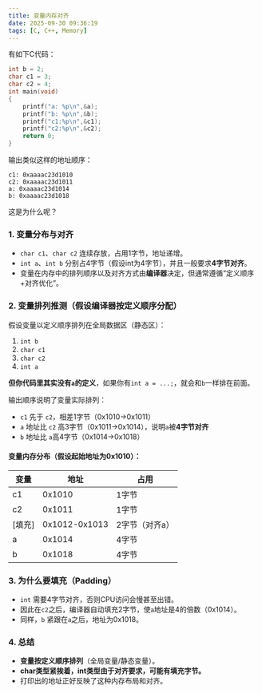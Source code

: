 ```yaml
---
title: 变量内存对齐
date: 2025-09-30 09:36:19
tags: [C, C++, Memory]
---
```


有如下C代码：

```c
int b = 2;
char c1 = 3;
char c2 = 4;
int main(void)
{
    printf("a: %p\n",&a);
    printf("b: %p\n",&b);
    printf("c1:%p\n",&c1);
    printf("c2:%p\n",&c2);
    return 0;
}
```
输出类似这样的地址顺序：
```
c1: 0xaaaac23d1010
c2: 0xaaaac23d1011
a: 0xaaaac23d1014
b: 0xaaaac23d1018
```

这是为什么呢？

### 1. 变量分布与对齐

- `char c1`、`char c2` 连续存放，占用1字节，地址递增。
- `int a`、`int b` 分别占4字节（假设int为4字节），并且一般要求**4字节对齐**。
- 变量在内存中的排列顺序以及对齐方式由**编译器**决定，但通常遵循“定义顺序+对齐优化”。

### 2. 变量排列推测（假设编译器按定义顺序分配）

假设变量以定义顺序排列在全局数据区（静态区）：

1. `int b`  
2. `char c1`  
3. `char c2`  
4. `int a`  

**但你代码里其实没有`a`的定义**，如果你有`int a = ...;`，就会和`b`一样排在前面。

输出顺序说明了变量实际排列：

- `c1` 先于 `c2`，相差1字节（0x1010→0x1011）
- `a` 地址比 `c2` 高3字节（0x1011→0x1014），说明`a`被**4字节对齐**
- `b` 地址比 `a`高4字节（0x1014→0x1018）

#### 变量内存分布（假设起始地址为0x1010）：

| 变量   | 地址          | 占用           |
| ------ | ------------- | -------------- |
| c1     | 0x1010        | 1字节          |
| c2     | 0x1011        | 1字节          |
| [填充] | 0x1012-0x1013 | 2字节（对齐a） |
| a      | 0x1014        | 4字节          |
| b      | 0x1018        | 4字节          |

### 3. 为什么要填充（Padding）

- `int` 需要4字节对齐，否则CPU访问会慢甚至出错。
- 因此在`c2`之后，编译器自动填充2字节，使`a`地址是4的倍数（0x1014）。
- 同样，`b` 紧跟在`a`之后，地址为0x1018。

### 4. 总结

- **变量按定义顺序排列**（全局变量/静态变量）。
- **char类型紧挨着，int类型由于对齐要求，可能有填充字节。**
- 打印出的地址正好反映了这种内存布局和对齐。
